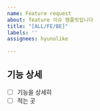 ```yaml
---
name: Feature request
about: feature 이슈 템플릿입니다
title: "[ALL/FE/BE]"
labels: ''
assignees: hyunolike

---
```


## 기능 상세
- [ ] 기능을 상세히
- [ ] 적는 곳

